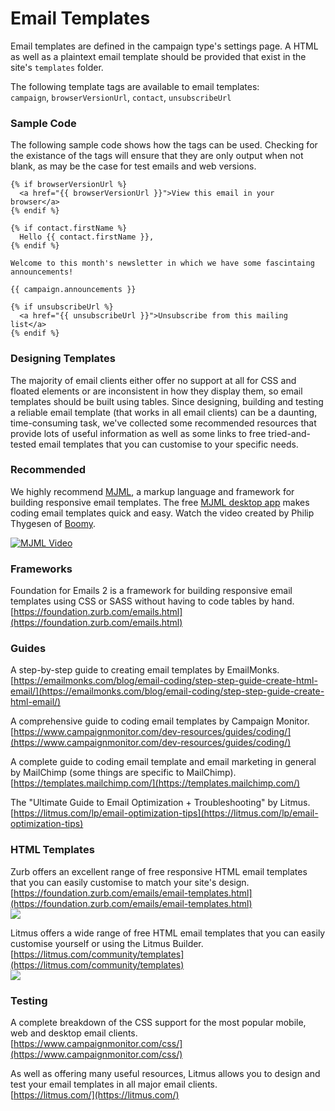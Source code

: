 # Email Templates

Email templates are defined in the campaign type's settings page. A HTML as well as a plaintext email template should be provided that exist in the site's `templates` folder. 

The following template tags are available to email templates:  
`campaign`, `browserVersionUrl`, `contact`, `unsubscribeUrl`

### Sample Code

The following sample code shows how the tags can be used. Checking for the existance of the tags will ensure that they are only output when not blank, as may be the case for test emails and web versions.

    {% if browserVersionUrl %}
      <a href="{{ browserVersionUrl }}">View this email in your browser</a>
    {% endif %}
    
    {% if contact.firstName %}
      Hello {{ contact.firstName }},
    {% endif %}
    
    Welcome to this month's newsletter in which we have some fascintaing announcements!
    
    {{ campaign.announcements }}
    
    {% if unsubscribeUrl %}
      <a href="{{ unsubscribeUrl }}">Unsubscribe from this mailing list</a>
    {% endif %}
    
### Designing Templates 

The majority of email clients either offer no support at all for CSS and floated elements or are inconsistent in how they display them, so email templates should be built using tables. Since designing, building and testing a reliable email template (that works in all email clients) can be a daunting, time-consuming task, we've collected some recommended resources that provide lots of useful information as well as some links to free tried-and-tested email templates that you can customise to your specific needs.

### Recommended
We highly recommend [MJML](https://mjml.io/), a markup language and framework for building responsive email templates. The free [MJML desktop app](https://mjmlio.github.io/mjml-app/) makes coding email templates quick and easy. Watch the video created by Philip Thygesen of [Boomy](https://www.boomy.co.uk/).

[![MJML Video](https://raw.githubusercontent.com/putyourlightson/craft-campaign/develop/docs/images/mjml-video-1.5.2.jpg)](https://drive.google.com/file/d/1WYG5-6RNB_5D8F_q6RoXH9gQZzcodTgp/view)

### Frameworks
Foundation for Emails 2 is a framework for building responsive email templates using CSS or SASS without having to code tables by hand.  
[https://foundation.zurb.com/emails.html](https://foundation.zurb.com/emails.html)  

### Guides
A step-by-step guide to creating email templates by EmailMonks.  
[https://emailmonks.com/blog/email-coding/step-step-guide-create-html-email/](https://emailmonks.com/blog/email-coding/step-step-guide-create-html-email/)

A comprehensive guide to coding email templates by Campaign Monitor.  
[https://www.campaignmonitor.com/dev-resources/guides/coding/](https://www.campaignmonitor.com/dev-resources/guides/coding/)

A complete guide to coding email template and email marketing in general by MailChimp (some things are specific to MailChimp).  
[https://templates.mailchimp.com/](https://templates.mailchimp.com/)

The "Ultimate Guide to
Email Optimization + Troubleshooting" by Litmus.  
[https://litmus.com/lp/email-optimization-tips](https://litmus.com/lp/email-optimization-tips)

### HTML Templates
Zurb offers an excellent range of free responsive HTML email templates that you can easily customise to match your site's design.  
[https://foundation.zurb.com/emails/email-templates.html](https://foundation.zurb.com/emails/email-templates.html)  
<img src="https://raw.githubusercontent.com/putyourlightson/craft-campaign/develop/docs/images/email-templates-zurb.png" />

Litmus offers a wide range of free HTML email templates that you can easily customise yourself or using the Litmus Builder.  
[https://litmus.com/community/templates](https://litmus.com/community/templates)  
<img src="https://raw.githubusercontent.com/putyourlightson/craft-campaign/develop/docs/images/email-templates-litmus.png" />

### Testing
A complete breakdown of the CSS support for the most popular mobile, web and desktop email clients.  
[https://www.campaignmonitor.com/css/](https://www.campaignmonitor.com/css/)

As well as offering many useful resources, Litmus allows you to design and test your email templates in all major email clients.  
[https://litmus.com/](https://litmus.com/)